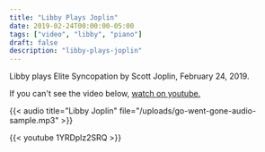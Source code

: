 ```yaml
---
title: "Libby Plays Joplin"
date: 2019-02-24T00:00:00-05:00
tags: ["video", "libby", "piano"]
draft: false
description: "libby-plays-joplin"
---
```


Libby plays Elite Syncopation by Scott Joplin, February 24, 2019.

If you can't see the video below, [watch on youtube.](https://youtu.be/1YRDplz2SRQ)

{{< audio title="Libby Joplin" file="/uploads/go-went-gone-audio-sample.mp3" >}}

{{< youtube 1YRDplz2SRQ >}}
